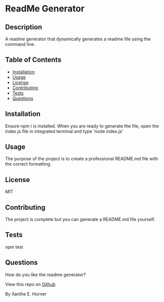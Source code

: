
  
  # ReadMe Generator

  ## Description
  A readme generator that dynamically generates a readme file using the command line.

## Table of Contents
 
- [Installation](#installation)
- [Usage](#usage)
- [License](#license)
- [Contributing](#contributing)
- [Tests](#tests)
- [Questions](#questions)


## Installation
  Ensure npm i is installed. When you are ready to generate the file, open the index.js file in integrated terminal and type 'node index.js'

## Usage
  The purpose of the project is to create a professional README.md file with the correct formatting. 


## License
  MIT

## Contributing
  The project is complete but you can generate a README.md file yourself. 

## Tests
  npm test

## Questions
  How do you like the readme generator?

  
View this repo on [Github](http://github.com/xanlefee)

By Xanthe E. Horner
  


